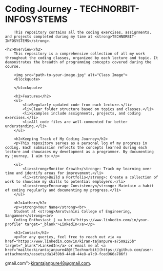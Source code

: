  <h1>Coding Journey - TECHNORBIT-INFOSYSTEMS</h1>
        
        This repository contains all the coding exercises, assignments, and projects completed during my time at <strong>TECHNORBIT-INFOSYSTEMS</strong>.
        
    <h2>Overview</h2>
        This repository is a comprehensive collection of all my work throughout the coding classes, organized by each lecture and topic. It demonstrates the breadth of programming concepts covered during the course.
        
        <img src="path-to-your-image.jpg" alt="Class Image">
        <blockquote>
            
        </blockquote>
        
        <h2>Features</h2>
        <ul>
            <li>Regularly updated code from each lecture.</li>
            <li>Clear folder structure based on topics and classes.</li>
            <li>Examples include assignments, projects, and coding exercises.</li>
            <li>All code files are well-commented for better understanding.</li>
        </ul>
        
        <h2>Keeping Track of My Coding Journey</h2>
        <p>This repository serves as a personal log of my progress in coding. Each submission reflects the concepts learned during each lecture and showcases my development as a programmer. By documenting my journey, I aim to:</p>
        
        <ul>
            <li><strong>Monitor Growth</strong>: Track my learning over time and identify areas for improvement.</li>
            <li><strong>Build a Portfolio</strong>: Create a collection of work to showcase my skills to potential employers.</li>
            <li><strong>Encourage Consistency</strong>: Maintain a habit of coding regularly and documenting my progress.</li>
        </ul>
        
        <h2>Author</h2>
        <p><strong>Your Name</strong><br>
        Student at <strong>Amrutvahini College of Engineering, Sangamner</strong><br>
        Coding Enthusiast | <a href="https://www.linkedin.com/in/your-profile" target="_blank">LinkedIn</a></p>
        
        <h2>Contact</h2>
        <p>For any queries, feel free to reach out via <a href="https://www.linkedin.com/in/kiran-tajanpure-a7509225b" target="_blank">LinkedIn</a> or email me at <a href="mailto:kirantajanpure48@![Technorbit](https://github.com/user-attachments/assets/da1459b9-44e8-44e8-a7c9-fced966a786f)
gmail.com">kirantajanpure48@gmail.com</a>.</p>
    </div>
</body>
</html>
